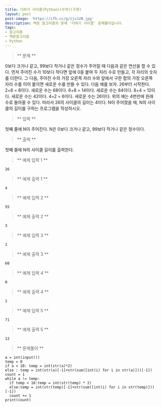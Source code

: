 ```yaml
---
title: 더하기 사이클(Python)(수학)(구현)
layout: post
post-image: 'https://ifh.cc/g/zjvJzN.jpg'
description: 백준 알고리즘의 문제 '더하기 사이클' 문제풀이입니다.
tags:
- 알고리즘
- 백준알고리즘
- Python
---
```



>** 문제 **

0보다 크거나 같고, 99보다 작거나 같은 정수가 주어질 때 다음과 같은 연산을 할 수 있다. 먼저 주어진 수가 10보다 작다면 앞에 0을 붙여 두 자리 수로 만들고, 각 자리의 숫자를 더한다. 그 다음, 주어진 수의 가장 오른쪽 자리 수와 앞에서 구한 합의 가장 오른쪽 자리 수를 이어 붙이면 새로운 수를 만들 수 있다. 다음 예를 보자.
26부터 시작한다. 2+6 = 8이다. 새로운 수는 68이다. 6+8 = 14이다. 새로운 수는 84이다. 8+4 = 12이다. 새로운 수는 42이다. 4+2 = 6이다. 새로운 수는 26이다.
위의 예는 4번만에 원래 수로 돌아올 수 있다. 따라서 26의 사이클의 길이는 4이다.
N이 주어졌을 때, N의 사이클의 길이를 구하는 프로그램을 작성하시오.

>** 입력 **

첫째 줄에 N이 주어진다. N은 0보다 크거나 같고, 99보다 작거나 같은 정수이다.

>** 출력 **

첫째 줄에 N의 사이클 길이를 출력한다.

>** 예제 입력 1 **

	26

>** 예제 출력 1 **

	4

>** 예제 입력 2 **

	55

>** 예제 출력 2 **

	3

>** 예제 입력 3 **

	1

>** 예제 출력 3 **

	60

>** 예제 입력 4 **

	0

>** 예제 출력 4 **

	1

>** 예제 입력 5 **

	71

>** 예제 출력 5 **

	12

>** 문제풀이 **

	a = int(input())
	temp = 0
	if a < 10: temp = int(str(a)*2)
	else : temp = int(str(a)[-1]+str(sum([int(i) for i in str(a)]))[-1])
	count = 1
	while a != temp:
	  if temp < 10:temp = int(str(temp) * 2)
	  else:temp = int(str(temp)[-1]+str(sum([int(i) for i in str(temp)]))[-1])
	  count += 1
	print(count)
